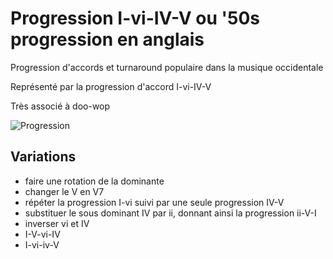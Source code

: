 # Progression I-vi-IV-V ou '50s progression en anglais

Progression d'accords et turnaround populaire dans la musique occidentale

Représenté par la progression d'accord I-vi-IV-V

Très associé à doo-wop

![Progression](1.png "Progression")

## Variations

- faire une rotation de la dominante
- changer le V en V7
- répéter la progression I-vi suivi par une seule progression IV-V
- substituer le sous dominant IV par ii, donnant ainsi la progression ii-V-I
- inverser vi et IV
- I-V-vi-IV
- I-vi-iv-V
